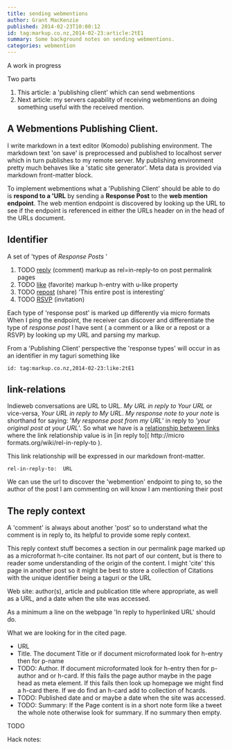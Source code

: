 ```yaml
---
title: sending webmentions
author: Grant MacKenzie
published: 2014-02-23T10:00:12
id: tag:markup.co.nz,2014-02-23:article:2tE1
summary: Some background notes on sending webmentions.
categories: webmention
---
```


A work in progress

Two parts


1. This article: a  'publishing client' which can send webmentions
2. Next article: my servers capability of receiving webmentions an doing
something useful with the received mention.

A Webmentions Publishing Client.
-------------------------------

I write markdown in a text editor (Komodo) publishing environment. The markdown
text 'on save' is preprocessed and published to localhost server which in turn
publishes to my remote server. My publishing environment pretty much behaves like a
'static site generator'.  Meta data is provided via markdown front-matter block.

To implement webmentions what a 'Publishing Client' should be able to do is **respond to a 'URL**  by
sending a **Response Post** to the **web mention endpoint**. The web mention endpoint is discovered by looking up the URL to see if the endpoint is referenced in either the URLs header on in the head of the URLs document.


Identifier
----------

A set of 'types of  *Response Posts* '

1. TODO [reply](https://indiewebcamp.com/reply) (comment)  markup as   rel=in-reply-to on post permalink pages
2. TODO [like](https://indiewebcamp.com/like) (favorite)  markup h-entry  with  u-like property
3. TODO [repost](https://indiewebcamp.com/repost) (share) 'This entire post is interesting'
4. TODO [RSVP](https://indiewebcamp.com/rsvp) (invitation)

Each type of 'response post' is marked up differently via micro formats When I
ping the endpoint, the receiver can discover and differentiate the type of
*response post* I have sent ( a comment or a like or a repost or a RSVP) by
looking up my URL and parsing my markup.


From a 'Publishing Client' perspective the 'response types' will occur in as an
identifier in my taguri something like

```id: tag:markup.co.nz,2014-02-23:like:2tE1```

link-relations
-------------

Indieweb conversations are URL to URL. *My URL in reply to  Your URL* or vice-versa, *Your
URL in reply to  My URL*.  *My response note to your note* is shorthand
for saying: '*My response post from my URL*' in reply to  *'your original post at your URL*'.
So what we have is a
[relationship between links]( http://www.iana.org/assignments/link-relations/link-relations.xhtml )
 where the link relationship value is in [in reply to]( http://micro formats.org/wiki/rel-in-reply-to ).

This link relationship will be expressed in our markdown front-matter.

```rel-in-reply-to:  URL```

We can use the url to discover the 'webmention' endpoint to ping to, so the
author of the post I am commenting on will know I am mentioning their post

The reply context
-----------------

A 'comment' is always about another 'post' so to understand what the comment is
in reply to, its helpful to provide some reply context.

This reply context stuff becomes a section in our permalink page marked up as a microformat h-cite container. Its not part of our content, but is there to reader some understanding of the origin of the content. I might 'cite' this page in another post so it might be best to store a collection of Citations with the unique identifier being a
taguri or the URL


Web site: author(s), article and publication title where appropriate, as well as a URL, and a date when the site was accessed.

As a minimum a line  on the webpage  'In reply to  hyperlinked URL'  should do.


What we are looking for in the cited page.

* URL
* Title. The document Title or if document microformated  look for  h-entry then for p-name
* TODO: Author.  If document microformated  look for  h-entry then for p-author and or h-card. If this fails  the page author maybe in the page head as meta element. If this fails then look up homepage we might find a h-card there. If we do find an h-card add to collection of hcards.
* TODO: Published date and or maybe a date when the site was accessed.
* TODO: Summary:  If the Page content is in a short note form like a tweet the whole note otherwise look for summary. If no summary then empty.



TODO


Hack notes:
